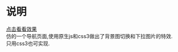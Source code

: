 # 说明

[点击看看效果](http://stephen-sun7.github.io/navigation/nav.html)    
仿的一个导航页面,使用原生js和css3做出了背景图切换和下拉图片的特效.   
只用css3也可实现.
